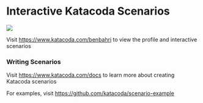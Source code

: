 # Interactive Katacoda Scenarios

[![](http://shields.katacoda.com/katacoda/benbahri/count.svg)](https://www.katacoda.com/benbahri "Get your profile on Katacoda.com")

Visit https://www.katacoda.com/benbahri to view the profile and interactive scenarios

### Writing Scenarios
Visit https://www.katacoda.com/docs to learn more about creating Katacoda scenarios

For examples, visit https://github.com/katacoda/scenario-example
